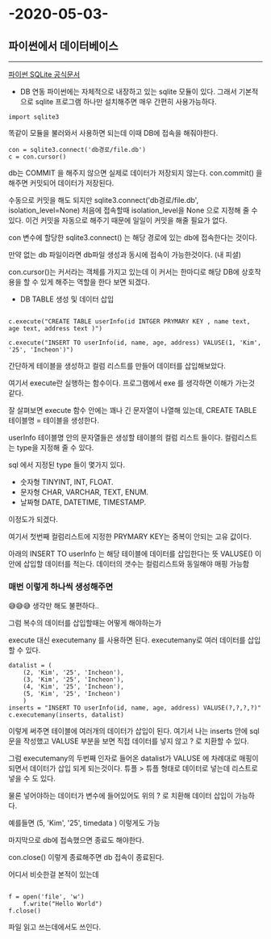 # -2020-05-03-

## 파이썬에서 데이터베이스

*  *  *   *  *  
[파이썬 SQLite 공식문서](https://docs.python.org/ko/3/library/sqlite3.html)

- DB 연동
파이썬에는 자체적으로 내장하고 있는 sqlite 모듈이 있다.
그래서 기본적으로 sqlite 프로그램 하나만 설치해주면 매우 간편히 사용가능하다.

```{.python}
import sqlite3
```

똑같이 모듈을 불러와서 사용하면 되는데 이때 DB에 접속을 해줘야한다.

```{.python}
con = sqlite3.connect('db경로/file.db')
c = con.cursor()
```

db는 COMMIT 을 해주지 않으면 실제로 데이터가 저장되지 않는다.
con.commit() 을 해주면 커밋되어 데이터가 저장된다.

수동으로 커밋을 해도 되지만
sqlite3.connect('db경로/file.db', isolation_level=None)
처음에 접속할때 isolation_level을 None 으로 지정해 줄 수 있다.
이건 커밋을 자동으로 해주기 때문에 일일이 커밋을 해줄 필요가 없다.

con 변수에 할당한 sqlite3.connect() 는 해당 경로에 있는 db에 접속한다는 것이다.

만약 없는 db 파일이라면 db파일 생성과 동시에 접속이 가능한것이다.
(내 피셜)

con.cursor()는 커서라는 객체를 가지고 있는데 이 커서는
한마디로 해당 DB에 상호작용을 할 수 있게 해주는 역할을 한다 보면 되겠다.

- DB TABLE 생성 및 데이터 삽입

```{.python}

c.execute("CREATE TABLE userInfo(id INTGER PRYMARY KEY , name text, age text, address text )")

c.execute("INSERT TO userInfo(id, name, age, address) VALUSE(1, 'Kim', '25', 'Incheon')")

```

간단하게 테이블을 생성하고 컬럼 리스트를 만들어 데이터를 삽입해보았다.

여기서 execute란 실행하는 함수이다.
프로그램에서 exe 를 생각하면 이해가 가는것 같다.

잘 살펴보면 execute 함수 안에는 꽤나 긴 문자열이 나열해 있는데,
CREATE TABLE 테이블명 = 테이블을 생성한다.

userInfo 테이블명 안의 문자열들은 생성할 테이블의 컬럼 리스트 들이다.
컬럼리스트는 type을 지정해 줄 수 있다.

sql 에서 지정된 type 들이 몇가지 있다.

- 숫자형 TINYINT, INT, FLOAT.
- 문자형 CHAR, VARCHAR, TEXT, ENUM.
- 날짜형 DATE, DATETIME, TIMESTAMP.

이정도가 되겠다.

여기서 첫번째 컬럼리스트에 지정한 PRYMARY KEY는
중복이 안되는 고유 값이다.

아래의 INSERT TO userInfo 는 해당 테이블에 데이터를 삽입한다는 뜻
VALUSE() 이안에 삽입할 데이터를 적는다.
데이터의 갯수는 컬럼리스트와 동일해야 매핑 가능함

### 매번 이렇게 하나씩 생성해주면

😅😅😅 생각만 해도 불편하다..

그럼 복수의 데이터를 삽입할때는 어떻게 해야하는가

execute 대신 executemany 를 사용하면 된다.
executemany로 여러 데이터를 삽입할 수 있다.

```{.python}
datalist = (
    (2, 'Kim', '25', 'Incheon'),
    (3, 'Kim', '25', 'Incheon'),
    (4, 'Kim', '25', 'Incheon'),
    (5, 'Kim', '25', 'Incheon')
    )
inserts = "INSERT TO userInfo(id, name, age, address) VALUSE(?,?,?,?)"
c.executemany(inserts, datalist)
```

이렇게 써주면 테이블에 여러개의 데이터가 삽입이 된다.
여기서 나는 inserts 안에 sql문을 작성했고 VALUSE 부분을 보면
직접 데이터를 넣지 않고 ? 로 치환할 수 있다.

그럼 executemany의 두번째 인자로 들어온 datalist가
VALUSE 에 차례대로 매핑이 되면서 데이터가 삽입 되게 되는것이다.
튜플 > 튜플 형태로 데이터로  넣는데 리스트로 넣을 수 도 있다.

물론 넣어야하는 데이터가 변수에 들어있어도 위의 ? 로 치환해
데이터 삽입이 가능하다.

예를들면
(5, 'Kim', '25', timedata ) 이렇게도 가능

마지막으로 db에 접속했으면 종료도 해야한다.

con.close()
이렇게 종료해주면 db 접속이 종료된다.

어디서 비슷한걸 본적이 있는데

```{.python}

f = open('file', 'w')
    f.write("Hello World")
f.close()

```

파일 읽고 쓰는데에서도 쓰인다.
